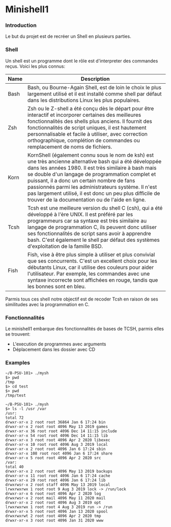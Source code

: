 # Minishell1

### Introduction

Le but du projet est de recréer un Shell en plusieurs parties.



### Shell

Un shell est un programme dont le rôle est d'interpreter des commandes reçus. Voici les plus connus:

| Name | Description                                                                                                                                                                                                                                                                                                                                                                                                                               |
| ---- | ----------------------------------------------------------------------------------------------------------------------------------------------------------------------------------------------------------------------------------------------------------------------------------------------------------------------------------------------------------------------------------------------------------------------------------------- |
| Bash | Bash, ou Bourne-Again Shell, est de loin le choix le plus largement utilisé et il est installé comme shell par défaut dans les distributions Linux les plus populaires.                                                                                                                                                                                                                                                                   |
| Zsh  | Zsh ou le Z-shell a été conçu dès le départ pour être interactif et incorporer certaines des meilleures fonctionnalités des shells plus anciens. Il fournit des fonctionnalités de script uniques, il est hautement personnalisable et facile à utiliser, avec correction orthographique, complétion de commandes ou remplacement de noms de fichiers.                                                                                    |
| Korn | KornShell (également connu sous le nom de ksh) est une très ancienne alternative bash qui a été développée dans les années 1980. Il est très similaire à bash mais se double d'un langage de programmation complet et puissant, il a donc un certain nombre de fans passionnés parmi les administrateurs système. Il n'est pas largement utilisé, il est donc un peu plus difficile de trouver de la documentation ou de l'aide en ligne. |
| Tcsh | Tcsh est une meilleure version du shell C (csh), qui a été développé à l'ère UNIX. Il est préféré par les programmeurs car sa syntaxe est très similaire au langage de programmation C, ils peuvent donc utiliser ses fonctionnalités de script sans avoir à apprendre bash. C'est également le shell par défaut des systèmes d'exploitation de la famille BSD.                                                                           |
| Fish | Fish, vise à être plus simple à utiliser et plus convivial que ses concurrents. C'est un excellent choix pour les débutants Linux, car il utilise des couleurs pour aider l'utilisateur. Par exemple, les commandes avec une syntaxe incorrecte sont affichées en rouge, tandis que les bonnes sont en bleu.                                                                                                                              |

Parmis tous ces shell notre objectif est de recoder Tcsh en raison de ses similitudes avec la programmation en C.



### Fonctionnalités

Le minishell1 embarque des fonctionnalités de bases de TCSH, parmis elles se trouvent:

* L'execution de programmes avec arguments
* Déplacement dans les dossier avec CD



### Examples

```
∼/B-PSU-101> ./mysh
$> pwd
/tmp
$> cd test
$> pwd
/tmp/test
```

```
∼/B-PSU-101> ./mysh
$> ls -l /usr /var
/usr:
total 72
drwxr-xr-x 2 root root 36864 Jan 6 17:24 bin
drwxr-xr-x 2 root root 4096 May 13 2019 games
drwxr-xr-x 36 root root 4096 Dec 14 11:15 include
drwxr-xr-x 54 root root 4096 Dec 14 11:15 lib
drwxr-xr-x 3 root root 4096 Apr 2 2020 libexec
drwxr-xr-x 10 root root 4096 Aug 3 2019 local
drwxr-xr-x 2 root root 4096 Jan 6 17:24 sbin
drwxr-xr-x 108 root root 4096 Jan 6 17:24 share
drwxr-xr-x 5 root root 4096 Apr 2 2020 src
/var:
total 40
drwxr-xr-x 2 root root 4096 May 13 2019 backups
drwxr-xr-x 11 root root 4096 Jan 6 17:24 cache
drwxr-xr-x 29 root root 4096 Jan 6 17:24 lib
drwxrwsr-x 2 root staff 4096 May 13 2019 local
lrwxrwxrwx 1 root root 9 Aug 3 2019 lock -> /run/lock
drwxr-xr-x 6 root root 4096 Apr 2 2020 log
drwxrwsr-x 2 root mail 4096 May 11 2020 mail
drwxr-xr-x 2 root root 4096 Aug 3 2019 opt
lrwxrwxrwx 1 root root 4 Aug 3 2019 run -> /run
drwxr-xr-x 5 root root 4096 Jan 13 2020 spool
drwxrwxrwt 2 root root 4096 Apr 2 2020 tmp
drwxr-xr-x 3 root root 4096 Jan 31 2020 www
```
